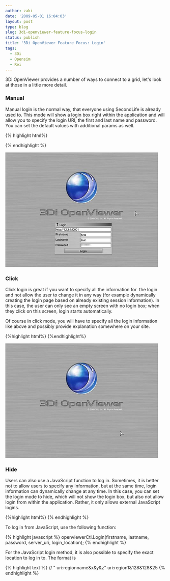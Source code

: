 ```yaml
---
author: zaki
date: '2009-05-01 16:04:03'
layout: post
type: blog
slug: 3di-openviewer-feature-focus-login
status: publish
title: '3Di OpenViewer Feature Focus: Login'
tags:
  - 3Di
  - Opensim
  - Rei
---
```


3Di OpenViewer provides a number of ways to connect to a grid, let's look at
those in a little more detail.

### Manual

Manual login is the normal way, that everyone using
SecondLife is already used to. This mode will show
a login box right within the application and will allow you to specify the
login URI, the first and last name and password. You can set the default
values with additional params as well.

{% highlight html%}
  <param name="LoginMode" value="manual" /> <!-- Optional-->
  <param name="ServerURI" value="http://1.2.3.4:10001" />
  <param name="FirstName" value="first" />
  <param name="LastName" value="last" />
  <param name="Password" value="password" />
{% endhighlight %}

![3Di OpenViewer manual login](/images/3di-openviewer/manual_login.jpg)

### Click

Click login is great if you want to specify all the information for  the login
and not allow the user to change it in any way (for example dynamically
creating the login page based on already existing session information). In
this case, the user can only see an empty screen with no login box; when they
click on this screen, login starts automatically.

Of course in click mode, you will have to specify all the login information
like above and possibly provide explanation somewhere on your site.

{%highlight html%} <param name="LoginMode" value="click" /> {%endhighlight%}

![3Di OpenViewer click login](/images/3di-openviewer/hide_login.jpg)

### Hide

Users can also use a JavaScript function to log in. Sometimes, it is better
not to allow users to specify any information, but at the same time, login
information can dynamically change at any time. In this case, you can set the
login mode to hide, which will not show the login box, but also not allow
login from within the application. Rather, it only allows external JavaScript logins.

{%highlight html%} <param name="LoginMode" value="hide" /> {% endhighlight %}

To log in from JavaScript, use the following function:

{% highlight javascript %}
openviewerCtl.Login(firstname, lastname, password, server_uri, login_location);
{% endhighlight %}

For the JavaScript login method, it is also possible to specify the exact
location to log in to. The format is

{% highlight text %}
// " uri:regionname&x&y&z"
     uri:region1&128&128&25
{% endhighlight %}

